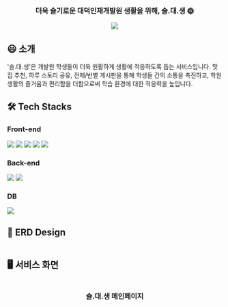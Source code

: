 <div align="center">
<img src="" />
  
### 더욱 슬기로운 대덕인재개발원 생활을 위해, 슬.대.생 🌞

<img src="https://img.shields.io/badge/release-2024.09.23-critical?style=flat&logo=google-chrome&logoColor=white" />
</div>

## :smiley: 소개

'슬.대.생'은 개발원 학생들이 더욱 원활하게 생활에 적응하도록 돕는 서비스입니다. 
맛집 추천, 하루 스토리 공유, 전체/반별 게시판을 통해 학생들 간의 소통을 촉진하고, 학원 생활의 즐거움과 편리함을 더함으로써 학습 환경에 대한 적응력을 높입니다. 

## 🛠 Tech Stacks

### Front-end
<div>
  <img src="https://img.shields.io/badge/JavaScript-F7DF1E?style=for-the-badge&logo=JavaScript&logoColor=black"/>
  <img src="https://img.shields.io/badge/jQuery-0769AD?style=for-the-badge&logo=jQuery&logoColor=white"/>
  <img src="https://img.shields.io/badge/HTML5-E34F26?style=for-the-badge&logo=HTML5&logoColor=white"/>
  <img src="https://img.shields.io/badge/CSS3-1572B6?style=for-the-badge&logo=CSS3&logoColor=white"/>
  <img src="https://img.shields.io/badge/JSP-007396?style=for-the-badge&logo=java&logoColor=white"/>
</div>

### Back-end
<div>
  <img src="https://img.shields.io/badge/Java-007396?style=for-the-badge&logo=java&logoColor=white"/>
  <img src="https://img.shields.io/badge/Eclipse-6DB33F?style=for-the-badge&logo=Spring&logoColor=white"/>
</div>

### DB
<div>
  <img src="https://img.shields.io/badge/Oracle-F80000?style=for-the-badge&logo=Oracle&logoColor=white"/>
</div>


## 🔀 ERD Design
<div align="center">
  <img src="" />
</div>

## 🖥 서비스 화면
<div align="center">
<img src="" />
  
### 슬.대.생 메인페이지
</div>
